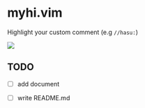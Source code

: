 # myhi.vim

Highlight your custom comment (e.g `//hasu:`)

![](https://user-images.githubusercontent.com/57579123/135600569-93f70037-b89c-4c5f-a8be-019b8feab95d.png)

## TODO
- [ ] add document
- [ ] write README.md

